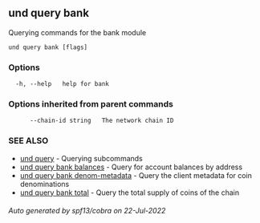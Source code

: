 ## und query bank

Querying commands for the bank module

```
und query bank [flags]
```

### Options

```
  -h, --help   help for bank
```

### Options inherited from parent commands

```
      --chain-id string   The network chain ID
```

### SEE ALSO

* [und query](und_query.md)	 - Querying subcommands
* [und query bank balances](und_query_bank_balances.md)	 - Query for account balances by address
* [und query bank denom-metadata](und_query_bank_denom-metadata.md)	 - Query the client metadata for coin denominations
* [und query bank total](und_query_bank_total.md)	 - Query the total supply of coins of the chain

###### Auto generated by spf13/cobra on 22-Jul-2022
